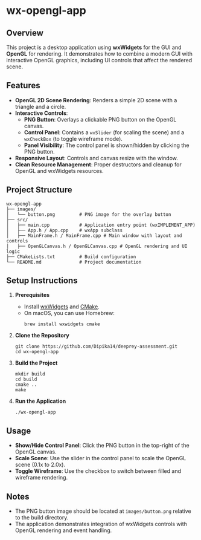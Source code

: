 # wx-opengl-app

## Overview
This project is a desktop application using **wxWidgets** for the GUI and **OpenGL** for rendering. It demonstrates how to combine a modern GUI with interactive OpenGL graphics, including UI controls that affect the rendered scene.

## Features

- **OpenGL 2D Scene Rendering**: Renders a simple 2D scene with a triangle and a circle.
- **Interactive Controls**:  
  - **PNG Button**: Overlays a clickable PNG button on the OpenGL canvas.
  - **Control Panel**: Contains a `wxSlider` (for scaling the scene) and a `wxCheckBox` (to toggle wireframe mode).
  - **Panel Visibility**: The control panel is shown/hidden by clicking the PNG button.
- **Responsive Layout**: Controls and canvas resize with the window.
- **Clean Resource Management**: Proper destructors and cleanup for OpenGL and wxWidgets resources.

## Project Structure

```
wx-opengl-app
├── images/
│   └── button.png         # PNG image for the overlay button
├── src/
│   ├── main.cpp           # Application entry point (wxIMPLEMENT_APP)
│   ├── App.h / App.cpp    # wxApp subclass
│   ├── MainFrame.h / MainFrame.cpp # Main window with layout and controls
│   ├── OpenGLCanvas.h / OpenGLCanvas.cpp # OpenGL rendering and UI logic
├── CMakeLists.txt         # Build configuration
└── README.md              # Project documentation
```

## Setup Instructions

1. **Prerequisites**  
   - Install [wxWidgets](https://www.wxwidgets.org/) and [CMake](https://cmake.org/).
   - On macOS, you can use Homebrew:
     ```
     brew install wxwidgets cmake
     ```

2. **Clone the Repository**  
   ```
   git clone https://github.com/Dipika14/deeprey-assessment.git
   cd wx-opengl-app
   ```

3. **Build the Project**  
   ```
   mkdir build
   cd build
   cmake ..
   make
   ```

4. **Run the Application**  
   ```
   ./wx-opengl-app
   ```

## Usage

- **Show/Hide Control Panel**: Click the PNG button in the top-right of the OpenGL canvas.
- **Scale Scene**: Use the slider in the control panel to scale the OpenGL scene (0.1x to 2.0x).
- **Toggle Wireframe**: Use the checkbox to switch between filled and wireframe rendering.

## Notes

- The PNG button image should be located at `images/button.png` relative to the build directory.
- The application demonstrates integration of wxWidgets controls with OpenGL rendering and event handling.